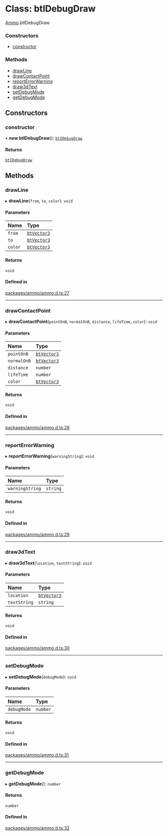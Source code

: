 # Class: btIDebugDraw

[Ammo](../modules/Ammo.md).btIDebugDraw

### Constructors

- [constructor](Ammo.btIDebugDraw.md#constructor)

### Methods

- [drawLine](Ammo.btIDebugDraw.md#drawline)
- [drawContactPoint](Ammo.btIDebugDraw.md#drawcontactpoint)
- [reportErrorWarning](Ammo.btIDebugDraw.md#reporterrorwarning)
- [draw3dText](Ammo.btIDebugDraw.md#draw3dtext)
- [setDebugMode](Ammo.btIDebugDraw.md#setdebugmode)
- [getDebugMode](Ammo.btIDebugDraw.md#getdebugmode)

## Constructors

### constructor

• **new btIDebugDraw**(): [`btIDebugDraw`](Ammo.btIDebugDraw.md)

#### Returns

[`btIDebugDraw`](Ammo.btIDebugDraw.md)

## Methods

### drawLine

▸ **drawLine**(`from`, `to`, `color`): `void`

#### Parameters

| Name | Type |
| :------ | :------ |
| `from` | [`btVector3`](Ammo.btVector3.md) |
| `to` | [`btVector3`](Ammo.btVector3.md) |
| `color` | [`btVector3`](Ammo.btVector3.md) |

#### Returns

`void`

#### Defined in

[packages/ammo/ammo.d.ts:27](https://github.com/Orillusion/orillusion/blob/main/packages/ammo/ammo.d.ts#L27)

___

### drawContactPoint

▸ **drawContactPoint**(`pointOnB`, `normalOnB`, `distance`, `lifeTime`, `color`): `void`

#### Parameters

| Name | Type |
| :------ | :------ |
| `pointOnB` | [`btVector3`](Ammo.btVector3.md) |
| `normalOnB` | [`btVector3`](Ammo.btVector3.md) |
| `distance` | `number` |
| `lifeTime` | `number` |
| `color` | [`btVector3`](Ammo.btVector3.md) |

#### Returns

`void`

#### Defined in

[packages/ammo/ammo.d.ts:28](https://github.com/Orillusion/orillusion/blob/main/packages/ammo/ammo.d.ts#L28)

___

### reportErrorWarning

▸ **reportErrorWarning**(`warningString`): `void`

#### Parameters

| Name | Type |
| :------ | :------ |
| `warningString` | `string` |

#### Returns

`void`

#### Defined in

[packages/ammo/ammo.d.ts:29](https://github.com/Orillusion/orillusion/blob/main/packages/ammo/ammo.d.ts#L29)

___

### draw3dText

▸ **draw3dText**(`location`, `textString`): `void`

#### Parameters

| Name | Type |
| :------ | :------ |
| `location` | [`btVector3`](Ammo.btVector3.md) |
| `textString` | `string` |

#### Returns

`void`

#### Defined in

[packages/ammo/ammo.d.ts:30](https://github.com/Orillusion/orillusion/blob/main/packages/ammo/ammo.d.ts#L30)

___

### setDebugMode

▸ **setDebugMode**(`debugMode`): `void`

#### Parameters

| Name | Type |
| :------ | :------ |
| `debugMode` | `number` |

#### Returns

`void`

#### Defined in

[packages/ammo/ammo.d.ts:31](https://github.com/Orillusion/orillusion/blob/main/packages/ammo/ammo.d.ts#L31)

___

### getDebugMode

▸ **getDebugMode**(): `number`

#### Returns

`number`

#### Defined in

[packages/ammo/ammo.d.ts:32](https://github.com/Orillusion/orillusion/blob/main/packages/ammo/ammo.d.ts#L32)
